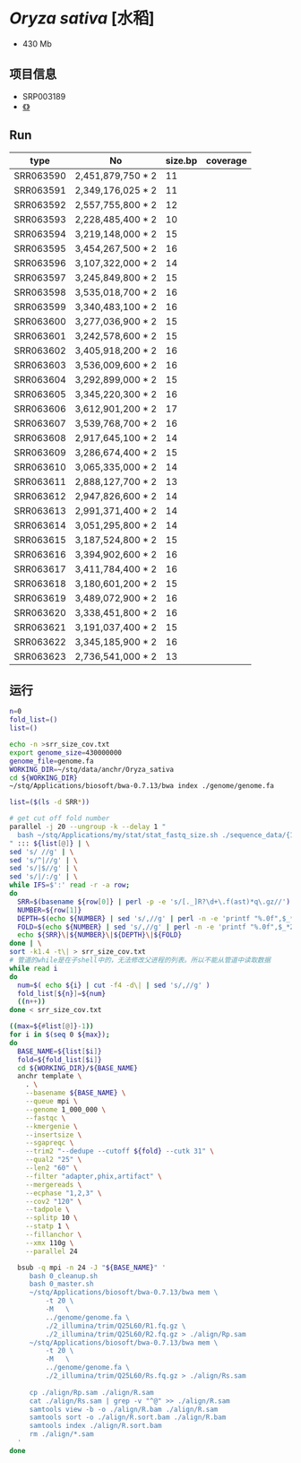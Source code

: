 # *Oryza sativa* [水稻]
+ 430 Mb

## 项目信息
+ SRP003189
+ [《》]()

## Run
|type|No|size.bp|coverage|
|---|---|---|---|
|SRR063590|2,451,879,750 * 2 |11|
|SRR063591|2,349,176,025 * 2 |11|
|SRR063592|2,557,755,800 * 2 |12|
|SRR063593|2,228,485,400 * 2 |10|
|SRR063594|3,219,148,000 * 2 |15|
|SRR063595|3,454,267,500 * 2 |16|
|SRR063596|3,107,322,000 * 2 |14|
|SRR063597|3,245,849,800 * 2 |15|
|SRR063598|3,535,018,700 * 2 |16|
|SRR063599|3,340,483,100 * 2 |16|
|SRR063600|3,277,036,900 * 2 |15|
|SRR063601|3,242,578,600 * 2 |15|
|SRR063602|3,405,918,200 * 2 |16|
|SRR063603|3,536,009,600 * 2 |16|
|SRR063604|3,292,899,000 * 2 |15|
|SRR063605|3,345,220,300 * 2 |16|
|SRR063606|3,612,901,200 * 2 |17|
|SRR063607|3,539,768,700 * 2 |16|
|SRR063608|2,917,645,100 * 2 |14|
|SRR063609|3,286,674,400 * 2 |15|
|SRR063610|3,065,335,000 * 2 |14|
|SRR063611|2,888,127,700 * 2 |13|
|SRR063612|2,947,826,600 * 2 |14|
|SRR063613|2,991,371,400 * 2 |14|
|SRR063614|3,051,295,800 * 2 |14|
|SRR063615|3,187,524,800 * 2 |15|
|SRR063616|3,394,902,600 * 2 |16|
|SRR063617|3,411,784,400 * 2 |16|
|SRR063618|3,180,601,200 * 2 |15|
|SRR063619|3,489,072,900 * 2 |16|
|SRR063620|3,338,451,800 * 2 |16|
|SRR063621|3,191,037,400 * 2 |15|
|SRR063622|3,345,185,900 * 2 |16|
|SRR063623|2,736,541,000 * 2 |13|


## 运行

```bash
n=0
fold_list=()
list=()

echo -n >srr_size_cov.txt
export genome_size=430000000
genome_file=genome.fa
WORKING_DIR=~/stq/data/anchr/Oryza_sativa
cd ${WORKING_DIR}
~/stq/Applications/biosoft/bwa-0.7.13/bwa index ./genome/genome.fa

list=($(ls -d SRR*))

# get cut off fold number
parallel -j 20 --ungroup -k --delay 1 "
  bash ~/stq/Applications/my/stat/stat_fastq_size.sh ./sequence_data/{1}_1.fastq.gz | tail -n 1 
" ::: ${list[@]} | \
sed 's/ //g' | \
sed 's/^|//g' | \
sed 's/|$//g' | \
sed 's/|/:/g' | \
while IFS=$':' read -r -a row;
do
  SRR=$(basename ${row[0]} | perl -p -e 's/[._]R?\d+\.f(ast)*q\.gz//')
  NUMBER=${row[1]}
  DEPTH=$(echo ${NUMBER} | sed 's/,//g' | perl -n -e 'printf "%.0f",$_*2/$ENV{genome_size}')
  FOLD=$(echo ${NUMBER} | sed 's/,//g' | perl -n -e 'printf "%.0f",$_*2*4/$ENV{genome_size}')
  echo ${SRR}\|${NUMBER}\|${DEPTH}\|${FOLD}
done | \
sort -k1.4 -t\| > srr_size_cov.txt
# 管道的while是在子shell中的，无法修改父进程的列表。所以不能从管道中读取数据
while read i
do
  num=$( echo ${i} | cut -f4 -d\| | sed 's/,//g' )
  fold_list[${n}]=${num}
  ((n++))
done < srr_size_cov.txt

((max=${#list[@]}-1))
for i in $(seq 0 ${max});
do
  BASE_NAME=${list[$i]}
  fold=${fold_list[$i]}
  cd ${WORKING_DIR}/${BASE_NAME}
  anchr template \
    . \
    --basename ${BASE_NAME} \
    --queue mpi \
    --genome 1_000_000 \
    --fastqc \
    --kmergenie \
    --insertsize \
    --sgapreqc \
    --trim2 "--dedupe --cutoff ${fold} --cutk 31" \
    --qual2 "25" \
    --len2 "60" \
    --filter "adapter,phix,artifact" \
    --mergereads \
    --ecphase "1,2,3" \
    --cov2 "120" \
    --tadpole \
    --splitp 10 \
    --statp 1 \
    --fillanchor \
    --xmx 110g \
    --parallel 24

  bsub -q mpi -n 24 -J "${BASE_NAME}" '
     bash 0_cleanup.sh
     bash 0_master.sh
     ~/stq/Applications/biosoft/bwa-0.7.13/bwa mem \
         -t 20 \
         -M   \
         ../genome/genome.fa \
         ./2_illumina/trim/Q25L60/R1.fq.gz \
         ./2_illumina/trim/Q25L60/R2.fq.gz > ./align/Rp.sam
     ~/stq/Applications/biosoft/bwa-0.7.13/bwa mem \
         -t 20 \
         -M   \
         ../genome/genome.fa \
         ./2_illumina/trim/Q25L60/Rs.fq.gz > ./align/Rs.sam
         
     cp ./align/Rp.sam ./align/R.sam
     cat ./align/Rs.sam | grep -v "^@" >> ./align/R.sam
     samtools view -b -o ./align/R.bam ./align/R.sam
     samtools sort -o ./align/R.sort.bam ./align/R.bam
     samtools index ./align/R.sort.bam
     rm ./align/*.sam
  '
done
```
